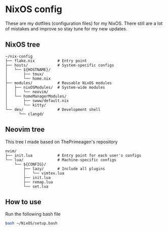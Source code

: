 # NixOS config
These are my dotfiles (configuration files) for my NixOS. There still are a lot
of mistakes and improve so stay tune for my new updates.

## NixOS tree
```netrw
~/nix-config
├── flake.nix          # Entry point
├── hosts/             # System-specific configs
│   └── ${HOSTNAME}/
│       ├── tmux/
│       └── home.nix
├── modules/           # Reusable NixOS modules
│   ├── nixOSModules/  # System-wide modules
│   │   └── neovim/
│   └── homeManagerModules/
│       ├── swww/default.nix
│       └── kitty/
└── dev/               # Development shell
      └── clangd/
```
## Neovim tree
This tree I made based on ThePrimeagen's repository
```netrw
nvim/
├── init.lua           # Entry point for each user's configs
└── lua/               # Machine-specific configs
    └── ${CONFIG}/
        ├── lazy/      # Include all plugins
        │   └── vimtex.lua    
        ├── init.lua
        ├── remap.lua
        └── set.lua 
```
## How to use
Run the following bash file
```bash
bash ~/NixOS/setup.bash
```
